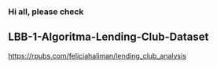 ### Hi all, please check
## LBB-1-Algoritma-Lending-Club-Dataset
https://rpubs.com/feliciahaliman/lending_club_analysis
